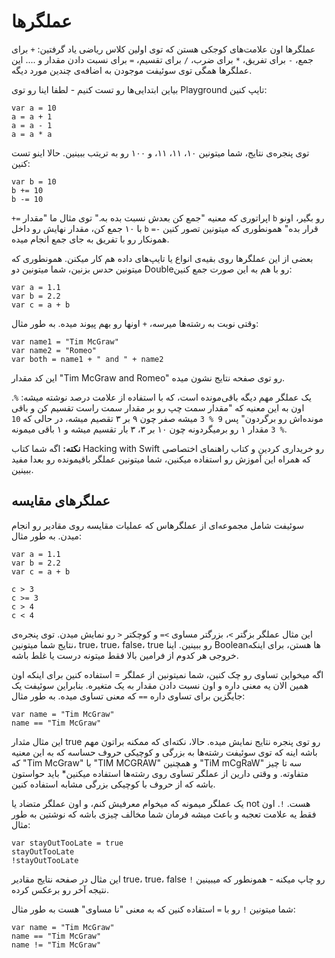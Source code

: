 # عملگرها

عملگرها اون علامت‌های کوجکی هستن که توی اولین کلاس ریاضی یاد گرفتین: `+‍` برای جمع، `-` برای تفریق، `*` برای ضرب، `/` برای تقسیم، `=` برای نسبت دادن مقدار و .... این عملگرها همگی توی سوئيفت موجودن به اضافه‌ی چندین مورد دیگه.

بیاین ابتدایی‌ها رو تست کنیم - لطفا اینا رو توی Playground تایپ کنین:

    var a = 10
    a = a + 1
    a = a - 1
    a = a * a

توی پنجره‌ی نتایج، شما میتونین ۱۰، ۱۱، ۱۱، و ۱۰۰ رو به تریتب ببینین. حالا اینو تست کنین:

    var b = 10
    b += 10
    b -= 10

`+=` اپراتوری که معنیه "جمع کن بعدش نسبت بده به." توی مثال ما "مقدار `b` رو بگیر، اونو با ۱۰ جمع کن، مقدار نهایش رو داخل `b` قرار بده" همونطوری که میتونین تصور کنین `-=` همونکار رو با تفریق به جای جمع انجام میده.

بعضی از این عملگرها روی بقیه‌ی انواع یا تایپ‌های داده هم کار میکنن. همونطوری که میتونین حدس بزنین، شما میتونین دو Doubleرو با هم به این صورت جمع کنین:

    var a = 1.1
    var b = 2.2
    var c = a + b

وقتی نوبت به رشته‌ها میرسه، `+` اونها رو بهم پیوند میده. به طور مثال:

    var name1 = "Tim McGraw"
    var name2 = "Romeo"
    var both = name1 + " and " + name2

این کد مقدار "Tim McGraw and Romeo" رو توی صفحه نتایج نشون میده.

یک عملگر مهم دیگه باقی‌مونده است، که با استفاده از علامت درصد نوشته میشه: `%`. اون به این معنیه که "مقدار سمت چپ رو بر مقدار سمت راست تقسیم کن و باقی مونده‌اش رو برگردون" پس `9 % 3` میشه صفر چون ۹ بر ۳ تقصیم میشه، در حالی که `10 % 3` مقدار ۱ رو برمیگردونه چون ۱۰ بر ۳، ۳ بار تقسیم میشه و ۱ باقی میمونه.

**نکته:** اگه شما کتاب Hacking with Swift رو خریداری کردین و کتاب راهنمای اختصاصی که همراه این آموزش رو استفاده میکنین، شما میتونین عملگر باقیمونده رو بعدا مفید ببینین.

## عملگرهای مقایسه

سوئیفت شامل مجموعه‌ای از عملگرهاس که عملیات مقایسه روی مقادیر رو انجام میدن. به طور مثال:

    var a = 1.1
    var b = 2.2
    var c = a + b

    c > 3
    c >= 3
    c > 4
    c < 4

این مثال عملگر بزگتر `>`، بزرگتر مساوی `>=` و کوچکتر `<` رو نمایش میدن. توی پنجره‌ی نتایج شما میتونین، true، true، false، true رو ببینین. اینا Booleanها هستن، برای اینکه خروجی هر کدوم از فرامین بالا فقط میتونه درست یا غلط باشه.

اگه میخواین تساوی رو چک کنین، شما نمیتونین از عملگر = استفاده کنین برای اینکه اون همین الان یه معنی داره و اون نسبت دادن مقدار به یک متغیره. بنابراین سوئیفت یک جایگزین برای تساوی داره `==` که معنی تساوی میده. به طور مثال:

    var name = "Tim McGraw"
    name == "Tim McGraw"

این مثال مثدار true رو توی پنجره نتایج نمایش میده. حالا، نکته‌ای که ممکنه براتون مهم باشه اینه که توی سوئیفت رشته‌ها به بزرگی و کوچیکی حروف حساسه که به این معنیه که "Tim McGraw" با "TIM MCGRAW" و همچنین "TiM mCgRaW" سه تا چیز متفاوته. و وقتی دارین از عملگر تساوی روی رشته‌ها استفاده میکنین* باید حواستون باشه که از حروف با کوچیکی بزرگی مشابه استفاده کنین.

یک عملگر میمونه که میخوام معرفیش کنم، و اون عملگر  متضاد یا not هست. `!`. اون فقط یه علامت تعجبه و باعث میشه فرمان شما مخالف چیزی باشه که نوشتین به طور مثال:

    var stayOutTooLate = true
    stayOutTooLate
    !stayOutTooLate

این مثال در صفحه نتایج مقادیر true، true، false رو چاپ میکنه - همونطور که میبینین `!` نتیجه آخر رو برعکس کرده.

شما میتونین `!` رو با ‍‍`=` استفاده کنین که به معنی "نا مساوی" هست به طور مثال: 

    var name = "Tim McGraw"
    name == "Tim McGraw"
    name != "Tim McGraw"
